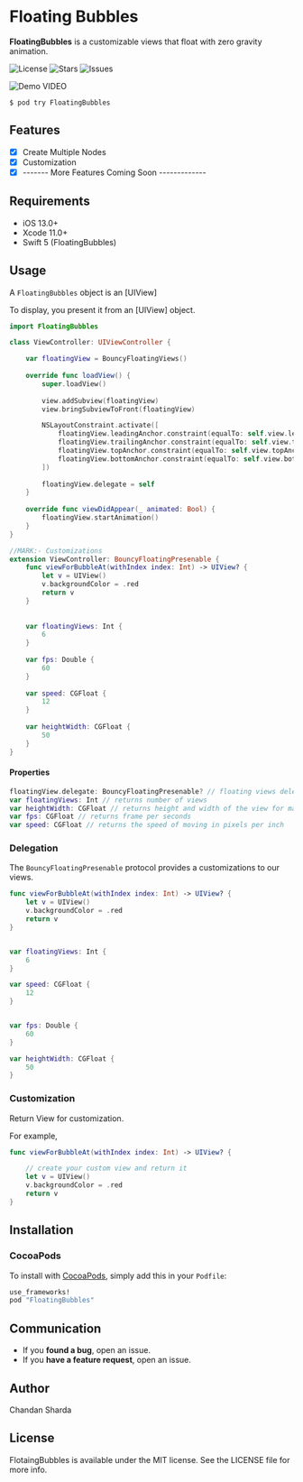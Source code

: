 # Floating Bubbles

**FloatingBubbles** is a customizable views that float with zero gravity animation.

![License](https://img.shields.io/github/license/chandansharda/FloatingBubbles)
![Stars](https://img.shields.io/github/stars/chandansharda/FloatingBubbles)
![Issues](https://img.shields.io/github/issues/chandansharda/FloatingBubbles)



![Demo VIDEO](https://imgur.com/0co8QCs)


```
$ pod try FloatingBubbles
```

## Features

- [x] Create Multiple Nodes
- [x] Customization
- [x] ------- More Features Coming Soon -------------

## Requirements

- iOS 13.0+
- Xcode 11.0+
- Swift 5 (FloatingBubbles)

## Usage

A `FloatingBubbles` object is an [UIView]

To display, you present it from an [UIView] object.

```swift
import FloatingBubbles

class ViewController: UIViewController {

    var floatingView = BouncyFloatingViews()
    
    override func loadView() {
        super.loadView()
        
        view.addSubview(floatingView)
        view.bringSubviewToFront(floatingView)

        NSLayoutConstraint.activate([
            floatingView.leadingAnchor.constraint(equalTo: self.view.leadingAnchor),
            floatingView.trailingAnchor.constraint(equalTo: self.view.trailingAnchor),
            floatingView.topAnchor.constraint(equalTo: self.view.topAnchor),
            floatingView.bottomAnchor.constraint(equalTo: self.view.bottomAnchor)
        ])
        
        floatingView.delegate = self
    }
    
    override func viewDidAppear(_ animated: Bool) {
        floatingView.startAnimation()
    }
}

//MARK:- Customizations
extension ViewController: BouncyFloatingPresenable {
    func viewForBubbleAt(withIndex index: Int) -> UIView? {
        let v = UIView()
        v.backgroundColor = .red
        return v
    }
    
    
    var floatingViews: Int {
        6
    }
    
    var fps: Double {
        60
    }
    
    var speed: CGFloat {
        12
    }
    
    var heightWidth: CGFloat {
        50
    }
}


```

#### Properties

```swift
floatingView.delegate: BouncyFloatingPresenable? // floating views delegate
var floatingViews: Int // returns number of views
var heightWidth: CGFloat // returns height and width of the view for making a square
var fps: CGFloat // returns frame per seconds
var speed: CGFloat // returns the speed of moving in pixels per inch

```

### Delegation

The `BouncyFloatingPresenable` protocol provides a customizations to our views.

```swift
func viewForBubbleAt(withIndex index: Int) -> UIView? {
    let v = UIView()
    v.backgroundColor = .red
    return v
}


var floatingViews: Int {
    6
}

var speed: CGFloat {
    12
}


var fps: Double {
    60
}

var heightWidth: CGFloat {
    50
}
```

### Customization

Return View for customization.

For example,

```swift
func viewForBubbleAt(withIndex index: Int) -> UIView? {

    // create your custom view and return it
    let v = UIView()
    v.backgroundColor = .red
    return v
}

```

## Installation

### CocoaPods
To install with [CocoaPods](http://cocoapods.org/), simply add this in your `Podfile`:
```ruby
use_frameworks!
pod "FloatingBubbles"
```

## Communication

- If you **found a bug**, open an issue.
- If you **have a feature request**, open an issue.

## Author

Chandan Sharda

## License

FlotaingBubbles is available under the MIT license. See the LICENSE file for more info.
